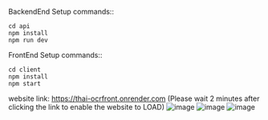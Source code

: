 BackendEnd Setup commands::

    cd api
    npm install
    npm run dev


FrontEnd Setup commands::
    
    cd client
    npm install
    npm start

website link: https://thai-ocrfront.onrender.com
(Please wait 2 minutes after clicking the link to enable the website to LOAD)
![image](https://github.com/panghal007/OCRfront/assets/108991691/cb18a98a-814b-4989-85b8-ab6015d1781d)
![image](https://github.com/panghal007/OCRfront/assets/108991691/78f9eb39-6c32-49cc-b5e0-29b70e5a0d46)
![image](https://github.com/panghal007/OCRfront/assets/108991691/6108cfc5-c972-4fbd-9425-44d21efbd51b)




